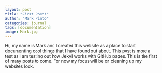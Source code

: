 ```yaml
---
layout: post
title: "First Post!"
author: "Mark Pinto"
categories: journal
tags: [documentation]
image: Mark.jpg
---
```


Hi, my name is Mark and I created this website as a place to start documenting cool things that I have found out about. This post is more a test as I am testing out how Jekyll works with GitHub pages. This is the first of many posts to come. For now my focus will be on cleaning up my websites look.